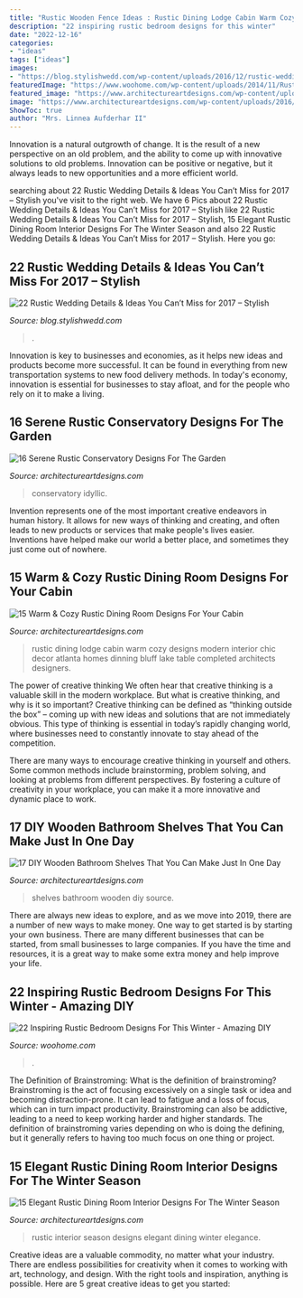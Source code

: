 ```yaml
---
title: "Rustic Wooden Fence Ideas : Rustic Dining Lodge Cabin Warm Cozy Designs Modern Interior Chic Decor Atlanta Homes Dinning Bluff Lake Table Completed Architects Designers"
description: "22 inspiring rustic bedroom designs for this winter"
date: "2022-12-16"
categories:
- "ideas"
tags: ["ideas"]
images:
- "https://blog.stylishwedd.com/wp-content/uploads/2016/12/rustic-wedding-tablescapes-details-ideas.jpg"
featuredImage: "https://www.woohome.com/wp-content/uploads/2014/11/Rustic-Bedroom-Decorating-Ideas-2.jpg"
featured_image: "https://www.architectureartdesigns.com/wp-content/uploads/2016/09/8-15.jpg"
image: "https://www.architectureartdesigns.com/wp-content/uploads/2016/09/8-15.jpg"
ShowToc: true
author: "Mrs. Linnea Aufderhar II"
---
```



Innovation is a natural outgrowth of change. It is the result of a new perspective on an old problem, and the ability to come up with innovative solutions to old problems. Innovation can be positive or negative, but it always leads to new opportunities and a more efficient world.

	

		
searching about 22 Rustic Wedding Details &amp; Ideas You Can’t Miss for 2017 – Stylish you've visit to the right web. We have 6 Pics about 22 Rustic Wedding Details &amp; Ideas You Can’t Miss for 2017 – Stylish like 22 Rustic Wedding Details &amp; Ideas You Can’t Miss for 2017 – Stylish, 15 Elegant Rustic Dining Room Interior Designs For The Winter Season and also 22 Rustic Wedding Details &amp; Ideas You Can’t Miss for 2017 – Stylish. Here you go:
		
    
## 22 Rustic Wedding Details &amp; Ideas You Can’t Miss For 2017 – Stylish

<img loading=lazy src="https://blog.stylishwedd.com/wp-content/uploads/2016/12/rustic-wedding-tablescapes-details-ideas.jpg" onerror="this.onerror=null;this.src='https://tse1.mm.bing.net/th?id=OIP.dotER8305zZwL9bv6dtGIwHaLH&amp;pid=15.1';" alt="22 Rustic Wedding Details &amp; Ideas You Can’t Miss for 2017 – Stylish">

_Source: blog.stylishwedd.com_

>. 

	

Innovation is key to businesses and economies, as it helps new ideas and products become more successful. It can be found in everything from new transportation systems to new food delivery methods. In today's economy, innovation is essential for businesses to stay afloat, and for the people who rely on it to make a living.

    
## 16 Serene Rustic Conservatory Designs For The Garden

<img loading=lazy src="https://www.architectureartdesigns.com/wp-content/uploads/2015/05/16-Serene-Rustic-Conservatory-Designs-For-The-Garden-8.jpg" onerror="this.onerror=null;this.src='https://tse2.mm.bing.net/th?id=OIP.35FD0Bbe1S4x9o6DZA13VQHaE8&amp;pid=15.1';" alt="16 Serene Rustic Conservatory Designs For The Garden">

_Source: architectureartdesigns.com_

>conservatory idyllic. 

	

Invention represents one of the most important creative endeavors in human history. It allows for new ways of thinking and creating, and often leads to new products or services that make people's lives easier. Inventions have helped make our world a better place, and sometimes they just come out of nowhere.

    
## 15 Warm &amp; Cozy Rustic Dining Room Designs For Your Cabin

<img loading=lazy src="https://www.architectureartdesigns.com/wp-content/uploads/2014/10/15-Warm-Cozy-Rustic-Dining-Room-Designs-For-Your-Cabin-11-630x840.jpg" onerror="this.onerror=null;this.src='https://tse1.mm.bing.net/th?id=OIP.FnFAbRJLgPkwTogh8WfEawHaJ4&amp;pid=15.1';" alt="15 Warm &amp; Cozy Rustic Dining Room Designs For Your Cabin">

_Source: architectureartdesigns.com_

>rustic dining lodge cabin warm cozy designs modern interior chic decor atlanta homes dinning bluff lake table completed architects designers. 

	

The power of creative thinking
We often hear that creative thinking is a valuable skill in the modern workplace. But what is creative thinking, and why is it so important?
Creative thinking can be defined as “thinking outside the box” – coming up with new ideas and solutions that are not immediately obvious. This type of thinking is essential in today’s rapidly changing world, where businesses need to constantly innovate to stay ahead of the competition.

There are many ways to encourage creative thinking in yourself and others. Some common methods include brainstorming, problem solving, and looking at problems from different perspectives. By fostering a culture of creativity in your workplace, you can make it a more innovative and dynamic place to work.

    
## 17 DIY Wooden Bathroom Shelves That You Can Make Just In One Day

<img loading=lazy src="https://www.architectureartdesigns.com/wp-content/uploads/2016/09/8-15.jpg" onerror="this.onerror=null;this.src='https://tse1.mm.bing.net/th?id=OIP.pJaW7kCNKruAcAoc-XfNkQHaLH&amp;pid=15.1';" alt="17 DIY Wooden Bathroom Shelves That You Can Make Just In One Day">

_Source: architectureartdesigns.com_

>shelves bathroom wooden diy source. 

	

There are always new ideas to explore, and as we move into 2019, there are a number of new ways to make money. One way to get started is by starting your own business. There are many different businesses that can be started, from small businesses to large companies. If you have the time and resources, it is a great way to make some extra money and help improve your life.

    
## 22 Inspiring Rustic Bedroom Designs For This Winter - Amazing DIY

<img loading=lazy src="https://www.woohome.com/wp-content/uploads/2014/11/Rustic-Bedroom-Decorating-Ideas-2.jpg" onerror="this.onerror=null;this.src='https://tse2.mm.bing.net/th?id=OIP.1qzUOpyw-E4UGvzUbB1WEAHaJ6&amp;pid=15.1';" alt="22 Inspiring Rustic Bedroom Designs For This Winter - Amazing DIY">

_Source: woohome.com_

>. 

	

The Definition of Brainstroming: What is the definition of brainstroming?
Brainstroming is the act of focusing excessively on a single task or idea and becoming distraction-prone. It can lead to fatigue and a loss of focus, which can in turn impact productivity. Brainstroming can also be addictive, leading to a need to keep working harder and higher standards. The definition of brainstroming varies depending on who is doing the defining, but it generally refers to having too much focus on one thing or project.

    
## 15 Elegant Rustic Dining Room Interior Designs For The Winter Season

<img loading=lazy src="https://www.architectureartdesigns.com/wp-content/uploads/2015/01/15-Elegant-Rustic-Dining-Room-Interior-Designs-For-The-Winter-Season-9-630x936.jpg" onerror="this.onerror=null;this.src='https://tse4.mm.bing.net/th?id=OIP.mAycf9QN4mCscyE-2SXkCQHaLA&amp;pid=15.1';" alt="15 Elegant Rustic Dining Room Interior Designs For The Winter Season">

_Source: architectureartdesigns.com_

>rustic interior season designs elegant dining winter elegance. 

	

Creative ideas are a valuable commodity, no matter what your industry. There are endless possibilities for creativity when it comes to working with art, technology, and design. With the right tools and inspiration, anything is possible. Here are 5 great creative ideas to get you started: 

